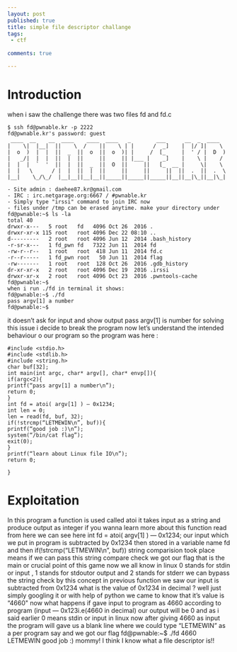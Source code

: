 ```yaml
---
layout: post
published: true
title: simple file descriptor challange
tags:
 - ctf
 
comments: true

---
```



# Introduction
when i saw the challenge there was two files fd and fd.c

```
$ ssh fd@pwnable.kr -p 2222
fd@pwnable.kr's password: guest
 ____  __    __  ____    ____  ____   _        ___      __  _  ____ 
|    \|  |__|  ||    \  /    ||    \ | |      /  _]    |  |/ ]|    \
|  o  )  |  |  ||  _  ||  o  ||  o  )| |     /  [_     |  ' / |  D  )
|   _/|  |  |  ||  |  ||     ||     || |___ |    _]    |    \ |    /
|  |  |  `  '  ||  |  ||  _  ||  O  ||     ||   [_  __ |     \|    \
|  |   \      / |  |  ||  |  ||     ||     ||     ||  ||  .  ||  .  \
|__|    \_/\_/  |__|__||__|__||_____||_____||_____||__||__|\_||__|\_|
                                                                   
- Site admin : daehee87.kr@gmail.com
- IRC : irc.netgarage.org:6667 / #pwnable.kr
- Simply type "irssi" command to join IRC now
- files under /tmp can be erased anytime. make your directory under 
fd@pwnable:~$ ls -la 
total 40 
drwxr-x---   5 root   fd   4096 Oct 26  2016 . 
drwxr-xr-x 115 root   root 4096 Dec 22 08:10 .. 
d---------   2 root   root 4096 Jun 12  2014 .bash_history 
-r-sr-x---   1 fd_pwn fd   7322 Jun 11  2014 fd 
-rw-r--r--   1 root   root  418 Jun 11  2014 fd.c 
-r--r-----   1 fd_pwn root   50 Jun 11  2014 flag 
-rw-------   1 root   root  128 Oct 26  2016 .gdb_history 
dr-xr-xr-x   2 root   root 4096 Dec 19  2016 .irssi 
drwxr-xr-x   2 root   root 4096 Oct 23  2016 .pwntools-cache 
fd@pwnable:~$
when i run ./fd in terminal it shows:
fd@pwnable:~$ ./fd
pass argv[1] a number
fd@pwnable:~$

```

it doesn’t ask for input and show output pass argv[1] is number for solving this issue i decide to break the program now let’s understand the intended behaviour o our program so the program was here :

```
#include <stdio.h>
#include <stdlib.h>
#include <string.h>
char buf[32];
int main(int argc, char* argv[], char* envp[]){
if(argc<2){
printf(“pass argv[1] a number\n”);
return 0;
}
int fd = atoi( argv[1] ) — 0x1234;
int len = 0;
len = read(fd, buf, 32);
if(!strcmp(“LETMEWIN\n”, buf)){
printf(“good job :)\n”);
system(“/bin/cat flag”);
exit(0);
}
printf(“learn about Linux file IO\n”);
return 0;

}
```
# Exploitation

In this program a function is used called atoi it takes input as a string and produce output as integer if you wanna learn more about this function read from here
we can see here
int fd = atoi( argv[1] ) — 0x1234;
our input which we put in program is subtracted by 0x1234 then stored in a variable name fd and then
if(!strcmp(“LETMEWIN\n”, buf))
string comparision took place means if we can pass this string compare check we got our flag that is the main or crucial point of this game now we all know in linux 0 stands for stdin or input , 1 stands for stdoutor output and 2 stands for stderr we can bypass the string check by this concept
in previous function we saw our input is subtracted from 0x1234 what is the value of 0x1234 in decimal ? well just simply googling it or with help of python we came to know that it’s value is “4660" now what happens if gave input to program as 4660 according to program (input — 0x123i.e(4660 in decimal) our output will be 0 and as i said earlier 0 means stdin or input in linux now after giving 4660 as input the program will gave us a blank line where we could type “LETMEWIN” as a per program say and we got our flag
fd@pwnable:~$ ./fd 4660
LETMEWIN
good job :)
mommy! I think I know what a file descriptor is!!
